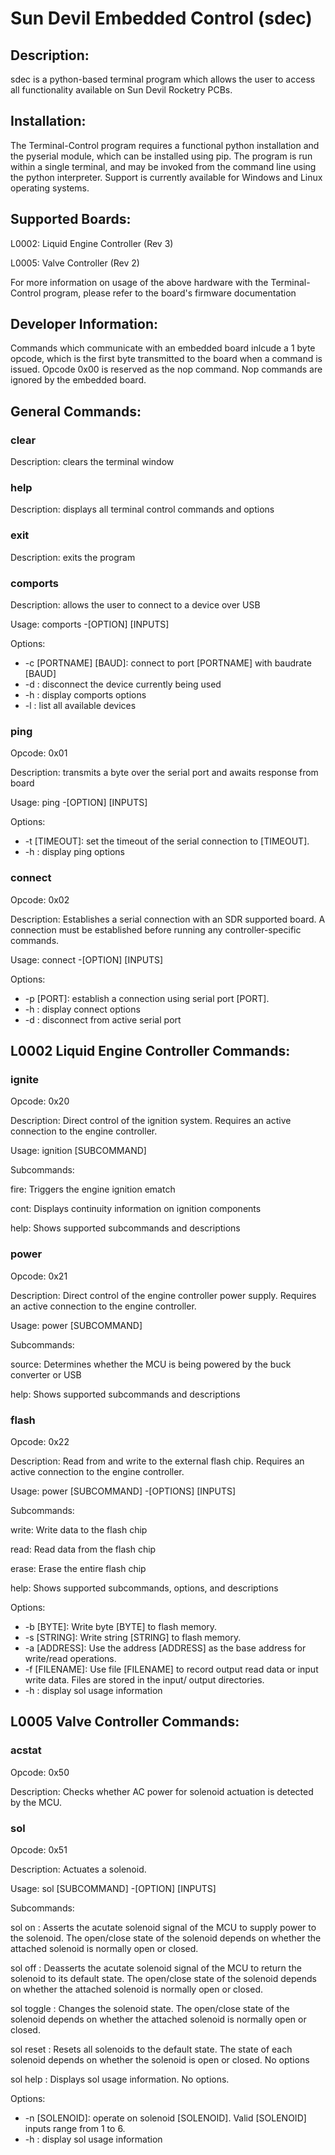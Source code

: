 <h1> Sun Devil Embedded Control (sdec)</h1>

<h2>Description:</h2> 

<p>sdec is a python-based terminal program which allows
the user to access all functionality available on Sun Devil Rocketry PCBs.</p>

<h2>Installation:</h2>
<p>The Terminal-Control program requires a functional python installation and the
pyserial module, which can be installed using pip. The program is run within a single 
terminal, and may be invoked from the command line using the python interpreter. Support is
currently available for Windows and Linux operating systems. </p>

<h2>Supported Boards:</h2>
<p>
L0002: Liquid Engine Controller (Rev 3)

L0005: Valve Controller (Rev 2)

</p>
<p>For more information on usage of the above hardware with the Terminal-Control program, please
refer to the board's firmware documentation </p>

<h2>Developer Information:</h2>
<p>Commands which communicate with an embedded board inlcude a 1 byte opcode, which is the first byte
   transmitted to the board when a command is issued. Opcode 0x00 is reserved as the nop command. Nop commands 
   are ignored by the embedded board.</p>

<h2>General Commands:</h2>

<h3>clear</h3>
<p>Description: clears the terminal window</p>

<h3>help</h3>
<p>Description: displays all terminal control commands and options</p>

<h3>exit</h3>
<p>Description: exits the program</p>

<h3>comports</h3>
<p>Description: allows the user to connect to a device over USB</p>
<p>Usage: comports -[OPTION] [INPUTS]</p>
<p>Options: 
<ul>
    <li> -c [PORTNAME] [BAUD]: connect to port [PORTNAME] with baudrate [BAUD] </li> 
    <li> -d : disconnect the device currently being used </li>
    <li> -h : display comports options</li>
    <li> -l : list all available devices</li>
</ul>
</p>

<h3>ping</h3>
<p>Opcode: 0x01</p>
<p>Description: transmits a byte over the serial port and awaits response from board</p>
<p>Usage: ping -[OPTION] [INPUTS]</p>
<p>Options:
    <ul>
        <li> -t [TIMEOUT]: set the timeout of the serial connection to [TIMEOUT].</li>
	<li> -h : display ping options </li>
    </ul>
</p>

<h3>connect</h3>
<p>Opcode: 0x02</p>
<p>Description: Establishes a serial connection with an SDR supported board. A 
connection must be established before running any controller-specific commands.</p>
<p>Usage: connect -[OPTION] [INPUTS]</p>
<p>Options:
    <ul>
    <li> -p [PORT]: establish a connection using serial port [PORT].</li>
	<li> -h : display connect options </li>
	<li> -d : disconnect from active serial port </li>
    </ul>
</p>

<h2> L0002 Liquid Engine Controller Commands: </h2>

<h3>ignite</h3>
<p>Opcode: 0x20</p>
<p>Description: Direct control of the ignition system. Requires an active connection
to the engine controller. </p>
<p>Usage: ignition [SUBCOMMAND]</p>
<p>Subcommands: </p>
<p>fire: Triggers the engine ignition ematch</p>
<p>cont: Displays continuity information on ignition components</p>
<p>help: Shows supported subcommands and descriptions</p>

<h3>power</h3>
<p>Opcode: 0x21</p>
<p>Description: Direct control of the engine controller power supply. Requires an 
active connection to the engine controller. </p>
<p>Usage: power [SUBCOMMAND]</p>
<p>Subcommands: </p>
<p>source: Determines whether the MCU is being powered by the buck converter or USB</p>
<p>help: Shows supported subcommands and descriptions</p>

<h3>flash</h3>
<p>Opcode: 0x22</p>
<p>Description: Read from and write to the external flash chip. Requires an active
connection to the engine controller.</p>
<p>Usage: power [SUBCOMMAND] -[OPTIONS] [INPUTS]</p>
<p>Subcommands: </p>
<p>write: Write data to the flash chip</p>
<p>read: Read data from the flash chip</p>
<p>erase: Erase the entire flash chip</p>
<p>help: Shows supported subcommands, options, and descriptions</p>
<p>Options:
    <ul>
        <li> -b [BYTE]: Write byte [BYTE] to flash memory.</li>
        <li> -s [STRING]: Write string [STRING] to flash memory.</li>
        <li> -a [ADDRESS]: Use the address [ADDRESS] as the base address for
                           write/read operations. </li>
        <li> -f [FILENAME]: Use file [FILENAME] to record output read data or
                            input write data. Files are stored in the input/
                            output directories. </li>
		<li> -h : display sol usage information </li>
    </ul>
</p>

<h2> L0005 Valve Controller Commands: </h2>

<h3>acstat</h3>
<p>Opcode: 0x50</p>
<p>Description: Checks whether AC power for solenoid actuation is detected by the MCU. </p>

<h3>sol</h3>
<p>Opcode: 0x51</p>
<p>Description: Actuates a solenoid. </p>
<p>Usage: sol [SUBCOMMAND] -[OPTION] [INPUTS]</p>
<p>Subcommands: </p>
<p>sol on : Asserts the acutate solenoid signal of the MCU to supply power to the solenoid. The open/close state of the solenoid depends on whether the attached solenoid is normally open or closed.</p>
<p>sol off : Deasserts the acutate solenoid signal of the MCU to return the solenoid to its default state. The open/close state of the solenoid depends on whether the attached solenoid is normally open or closed.</p>
<p>sol toggle : Changes the solenoid state. The open/close state of the solenoid depends on whether the attached solenoid is normally open or closed.</p>
<p>sol reset : Resets all solenoids to the default state. The state of each solenoid depends on whether the solenoid is open or closed. No options</p>
<p>sol help : Displays sol usage information. No options. </p>
<p>Options:
    <ul>
        <li> -n [SOLENOID]: operate on solenoid [SOLENOID]. Valid [SOLENOID] inputs range from 1 to 6.</li>
		<li> -h : display sol usage information </li>
    </ul>
</p>
